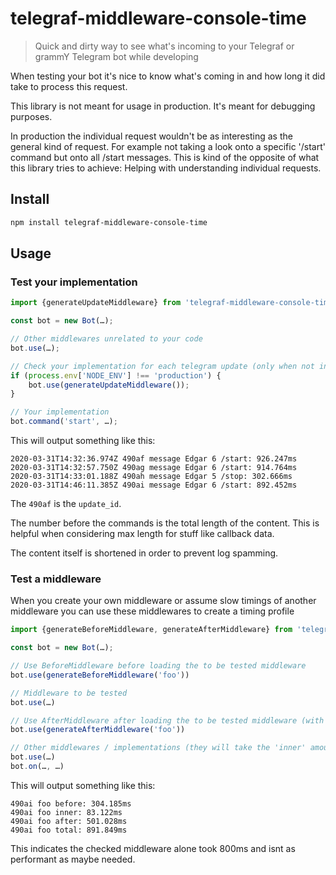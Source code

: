 # telegraf-middleware-console-time

> Quick and dirty way to see what's incoming to your Telegraf or grammY Telegram bot while developing

When testing your bot it's nice to know what's coming in and how long it did take to process this request.

This library is not meant for usage in production.
It's meant for debugging purposes.

In production the individual request wouldn't be as interesting as the general kind of request.
For example not taking a look onto a specific '/start' command but onto all /start messages.
This is kind of the opposite of what this library tries to achieve: Helping with understanding individual requests.

## Install

```bash
npm install telegraf-middleware-console-time
```

## Usage

### Test your implementation

```js
import {generateUpdateMiddleware} from 'telegraf-middleware-console-time';

const bot = new Bot(…);

// Other middlewares unrelated to your code
bot.use(…);

// Check your implementation for each telegram update (only when not in production)
if (process.env['NODE_ENV'] !== 'production') {
    bot.use(generateUpdateMiddleware());
}

// Your implementation
bot.command('start', …);
```

This will output something like this:

```plaintext
2020-03-31T14:32:36.974Z 490af message Edgar 6 /start: 926.247ms
2020-03-31T14:32:57.750Z 490ag message Edgar 6 /start: 914.764ms
2020-03-31T14:33:01.188Z 490ah message Edgar 5 /stop: 302.666ms
2020-03-31T14:46:11.385Z 490ai message Edgar 6 /start: 892.452ms
```

The `490af` is the `update_id`.

The number before the commands is the total length of the content.
This is helpful when considering max length for stuff like callback data.

The content itself is shortened in order to prevent log spamming.

### Test a middleware

When you create your own middleware or assume slow timings of another middleware you can use these middlewares to create a timing profile

```js
import {generateBeforeMiddleware, generateAfterMiddleware} from 'telegraf-middleware-console-time';

const bot = new Bot(…);

// Use BeforeMiddleware before loading the to be tested middleware
bot.use(generateBeforeMiddleware('foo'))

// Middleware to be tested
bot.use(…)

// Use AfterMiddleware after loading the to be tested middleware (with the same label)
bot.use(generateAfterMiddleware('foo'))

// Other middlewares / implementations (they will take the 'inner' amount of time when used)
bot.use(…)
bot.on(…, …)
```

This will output something like this:

```plaintext
490ai foo before: 304.185ms
490ai foo inner: 83.122ms
490ai foo after: 501.028ms
490ai foo total: 891.849ms
```

This indicates the checked middleware alone took 800ms and isnt as performant as maybe needed.
